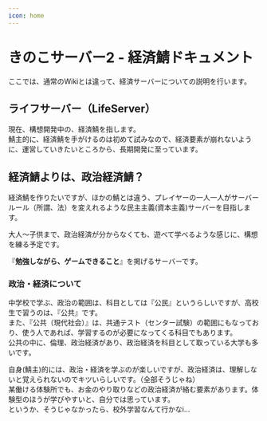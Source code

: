 ```yaml
---
icon: home
---
```

# きのこサーバー2 - 経済鯖ドキュメント
ここでは、通常のWikiとは違って、経済サーバーについての説明を行います。

## ライフサーバー（LifeServer）
現在、構想開発中の、経済鯖を指します。<br>
鯖主的に、経済鯖を手がけるのは初めて試みなので、経済要素が崩れないように、運営していきたいところから、長期開発に至っています。<br>

## 経済鯖よりは、政治経済鯖？
経済鯖を作りたいですが、ほかの鯖とは違う、プレイヤーの一人一人がサーバールール（所謂、法）を変えれるような民主主義(資本主義)サーバーを目指します。<br>

大人～子供まで、政治経済が分からなくても、遊べて学べるような感じに、構想を練る予定です。<br>

『**勉強しながら、ゲームできること**』を掲げるサーバーです。<br>

### 政治・経済について
中学校で学ぶ、政治の範囲は、科目としては『公民』というらしいですが、高校生で習うのは、『公共』です。<br>
また、『公共（現代社会）』は、共通テスト（センター試験）の範囲にもなっており、使う人であれば、学習するのが必要になってくる科目でもあります。<br>
公共の中に、倫理、政治経済があり、政治経済を科目として取っている大学も多いです。<br>

自身(鯖主)的には、政治・経済を学ぶのが楽しいですが、政治経済は、理解しないと覚えられないのでキツいらしいです。（全部そうじゃね）<br>
某働ける体験所でも、お金のやり取りなどの政治経済が絡む要素があります。体験型のほうが学びやすいと、自分では思っています。<br>
というか、そうじゃなかったら、校外学習なんて行かなi...